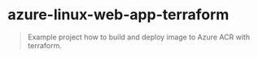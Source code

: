 # azure-linux-web-app-terraform

> Example project how to build and deploy image to Azure ACR with terraform.
